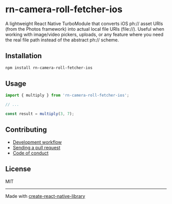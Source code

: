 # rn-camera-roll-fetcher-ios

A lightweight React Native TurboModule that converts iOS ph:// asset URIs (from the Photos framework) into actual local file URIs (file://). Useful when working with image/video pickers, uploads, or any feature where you need the real file path instead of the abstract ph:// scheme.

## Installation

```sh
npm install rn-camera-roll-fetcher-ios
```

## Usage

```js
import { multiply } from 'rn-camera-roll-fetcher-ios';

// ...

const result = multiply(3, 7);
```

## Contributing

- [Development workflow](CONTRIBUTING.md#development-workflow)
- [Sending a pull request](CONTRIBUTING.md#sending-a-pull-request)
- [Code of conduct](CODE_OF_CONDUCT.md)

## License

MIT

---

Made with [create-react-native-library](https://github.com/callstack/react-native-builder-bob)
